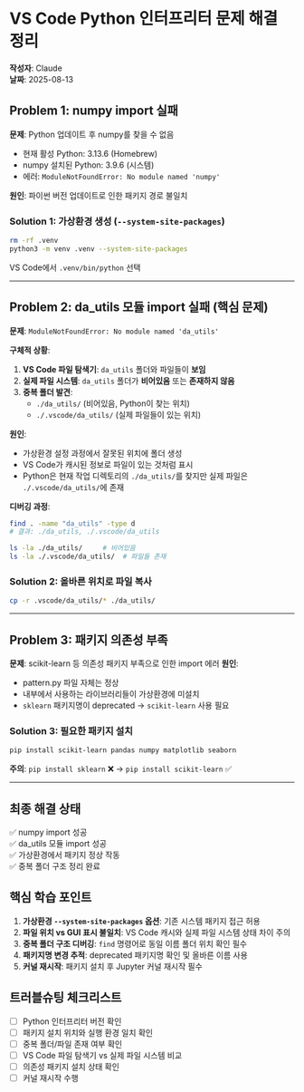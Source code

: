 # VS Code Python 인터프리터 문제 해결 정리

**작성자**: Claude  
**날짜**: 2025-08-13

## Problem 1: numpy import 실패
**문제**: Python 업데이트 후 numpy를 찾을 수 없음
- 현재 활성 Python: 3.13.6 (Homebrew)
- numpy 설치된 Python: 3.9.6 (시스템)
- 에러: `ModuleNotFoundError: No module named 'numpy'`

**원인**: 파이썬 버전 업데이트로 인한 패키지 경로 불일치

### Solution 1: 가상환경 생성 (`--system-site-packages`)
```bash
rm -rf .venv
python3 -m venv .venv --system-site-packages
```
VS Code에서 `.venv/bin/python` 선택

---

## Problem 2: da_utils 모듈 import 실패 (핵심 문제)
**문제**: `ModuleNotFoundError: No module named 'da_utils'`

**구체적 상황**:
1. **VS Code 파일 탐색기**: `da_utils` 폴더와 파일들이 **보임**
2. **실제 파일 시스템**: `da_utils` 폴더가 **비어있음** 또는 **존재하지 않음**
3. **중복 폴더 발견**: 
   - `./da_utils/` (비어있음, Python이 찾는 위치)
   - `./.vscode/da_utils/` (실제 파일들이 있는 위치)

**원인**: 
- 가상환경 설정 과정에서 잘못된 위치에 폴더 생성
- VS Code가 캐시된 정보로 파일이 있는 것처럼 표시
- Python은 현재 작업 디렉토리의 `./da_utils/`를 찾지만 실제 파일은 `./.vscode/da_utils/`에 존재

**디버깅 과정**:
```bash
find . -name "da_utils" -type d
# 결과: ./da_utils, ./.vscode/da_utils

ls -la ./da_utils/     # 비어있음
ls -la ./.vscode/da_utils/  # 파일들 존재
```

### Solution 2: 올바른 위치로 파일 복사
```bash
cp -r .vscode/da_utils/* ./da_utils/
```

---

## Problem 3: 패키지 의존성 부족
**문제**: scikit-learn 등 의존성 패키지 부족으로 인한 import 에러
**원인**: 
- pattern.py 파일 자체는 정상
- 내부에서 사용하는 라이브러리들이 가상환경에 미설치
- `sklearn` 패키지명이 deprecated → `scikit-learn` 사용 필요

### Solution 3: 필요한 패키지 설치
```bash
pip install scikit-learn pandas numpy matplotlib seaborn
```

**주의**: `pip install sklearn` ❌ → `pip install scikit-learn` ✅

---

## 최종 해결 상태
✅ numpy import 성공  
✅ da_utils 모듈 import 성공  
✅ 가상환경에서 패키지 정상 작동  
✅ 중복 폴더 구조 정리 완료  

## 핵심 학습 포인트
1. **가상환경 `--system-site-packages` 옵션**: 기존 시스템 패키지 접근 허용
2. **파일 위치 vs GUI 표시 불일치**: VS Code 캐시와 실제 파일 시스템 상태 차이 주의
3. **중복 폴더 구조 디버깅**: `find` 명령어로 동일 이름 폴더 위치 확인 필수
4. **패키지명 변경 추적**: deprecated 패키지명 확인 및 올바른 이름 사용
5. **커널 재시작**: 패키지 설치 후 Jupyter 커널 재시작 필수

## 트러블슈팅 체크리스트
- [ ] Python 인터프리터 버전 확인
- [ ] 패키지 설치 위치와 실행 환경 일치 확인
- [ ] 중복 폴더/파일 존재 여부 확인
- [ ] VS Code 파일 탐색기 vs 실제 파일 시스템 비교
- [ ] 의존성 패키지 설치 상태 확인
- [ ] 커널 재시작 수행